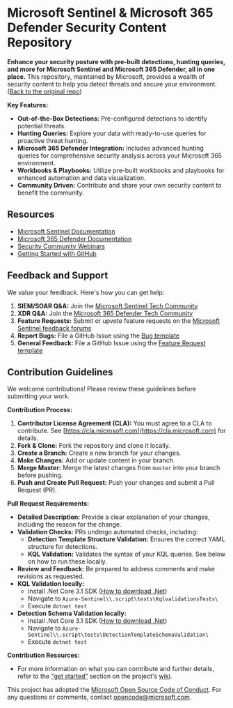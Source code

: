 # Microsoft Sentinel & Microsoft 365 Defender Security Content Repository

**Enhance your security posture with pre-built detections, hunting queries, and more for Microsoft Sentinel and Microsoft 365 Defender, all in one place.** This repository, maintained by Microsoft, provides a wealth of security content to help you detect threats and secure your environment. ([Back to the original repo](https://github.com/Azure/Azure-Sentinel))

**Key Features:**

*   **Out-of-the-Box Detections:** Pre-configured detections to identify potential threats.
*   **Hunting Queries:**  Explore your data with ready-to-use queries for proactive threat hunting.
*   **Microsoft 365 Defender Integration:** Includes advanced hunting queries for comprehensive security analysis across your Microsoft 365 environment.
*   **Workbooks & Playbooks:**  Utilize pre-built workbooks and playbooks for enhanced automation and data visualization.
*   **Community Driven:**  Contribute and share your own security content to benefit the community.

## Resources

*   [Microsoft Sentinel Documentation](https://go.microsoft.com/fwlink/?linkid=2073774&clcid=0x409)
*   [Microsoft 365 Defender Documentation](https://docs.microsoft.com/microsoft-365/security/defender/microsoft-365-defender?view=o365-worldwide)
*   [Security Community Webinars](https://aka.ms/securitywebinars)
*   [Getting Started with GitHub](https://help.github.com/en#dotcom)

## Feedback and Support

We value your feedback. Here's how you can get help:

1.  **SIEM/SOAR Q&A:** Join the [Microsoft Sentinel Tech Community](https://techcommunity.microsoft.com/t5/microsoft-sentinel/bd-p/MicrosoftSentinel)
2.  **XDR Q&A:** Join the [Microsoft 365 Defender Tech Community](https://techcommunity.microsoft.com/t5/microsoft-365-defender/bd-p/MicrosoftThreatProtection)
3.  **Feature Requests:** Submit or upvote feature requests on the [Microsoft Sentinel feedback forums](https://feedback.azure.com/d365community/forum/37638d17-0625-ec11-b6e6-000d3a4f07b8)
4.  **Report Bugs:** File a GitHub Issue using the [Bug template](https://github.com/Azure/Azure-Sentinel/issues/new?assignees=&labels=&template=bug_report.md&title=)
5.  **General Feedback:** File a GitHub Issue using the [Feature Request template](https://github.com/Azure/Azure-Sentinel/issues/new?assignees=&labels=&template=feature_request.md&title=)

## Contribution Guidelines

We welcome contributions! Please review these guidelines before submitting your work.

**Contribution Process:**

1.  **Contributor License Agreement (CLA):** You must agree to a CLA to contribute.  See [https://cla.microsoft.com](https://cla.microsoft.com) for details.
2.  **Fork & Clone:** Fork the repository and clone it locally.
3.  **Create a Branch:** Create a new branch for your changes.
4.  **Make Changes:** Add or update content in your branch.
5.  **Merge Master:**  Merge the latest changes from `master` into your branch before pushing.
6.  **Push and Create Pull Request:** Push your changes and submit a Pull Request (PR).

**Pull Request Requirements:**

*   **Detailed Description:**  Provide a clear explanation of your changes, including the reason for the change.
*   **Validation Checks:**  PRs undergo automated checks, including:
    *   **Detection Template Structure Validation:** Ensures the correct YAML structure for detections.
    *   **KQL Validation:** Validates the syntax of your KQL queries. See below on how to run these locally.
*   **Review and Feedback:**  Be prepared to address comments and make revisions as requested.
*   **KQL Validation locally:**
    *   Install .Net Core 3.1 SDK ([How to download .Net](https://dotnet.microsoft.com/download))
    *   Navigate to `Azure-Sentinel\\.script\tests\KqlvalidationsTests\`
    *   Execute `dotnet test`
*   **Detection Schema Validation locally:**
    *   Install .Net Core 3.1 SDK ([How to download .Net](https://dotnet.microsoft.com/download))
    *   Navigate to `Azure-Sentinel\\.script\tests\DetectionTemplateSchemaValidation\`
    *   Execute `dotnet test`

**Contribution Resources:**

*   For more information on what you can contribute and further details, refer to the ["get started"](https://github.com/Azure/Azure-Sentinel/wiki#get-started) section on the project's [wiki](https://aka.ms/threathunters).

This project has adopted the [Microsoft Open Source Code of Conduct](https://opensource.microsoft.com/codeofconduct/). For any questions or comments, contact [opencode@microsoft.com](mailto:opencode@microsoft.com).